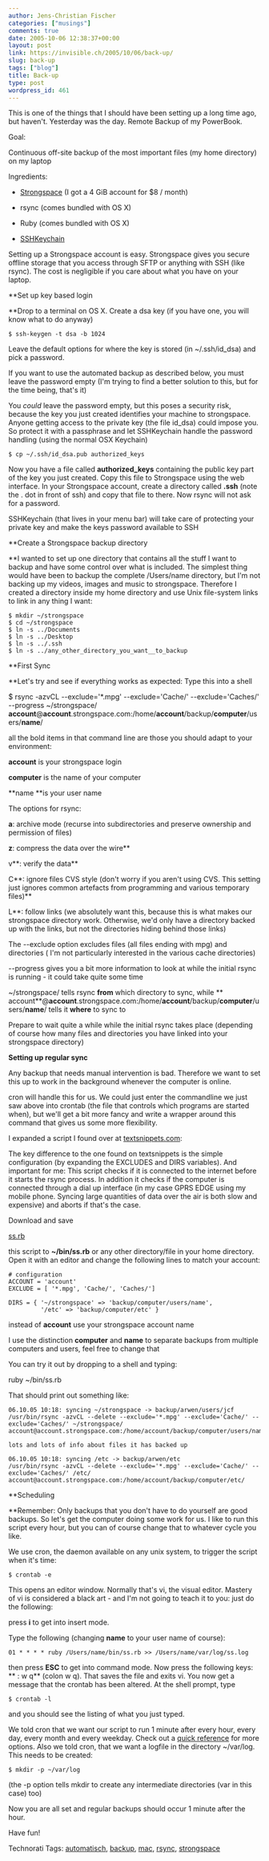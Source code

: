 ```yaml
---
author: Jens-Christian Fischer
categories: ["musings"]
comments: true
date: 2005-10-06 12:38:37+00:00
layout: post
link: https://invisible.ch/2005/10/06/back-up/
slug: back-up
tags: ["blog"]
title: Back-up
type: post
wordpress_id: 461
---
```



This is one of the things that I should have been setting up a long time ago, but haven't. Yesterday was the day. Remote Backup of my PowerBook.



Goal:
  
Continuous off-site backup of the most important files (my home directory) on my laptop



Ingredients:




  * [Strongspace](https://www.strongspace.com) (I got a 4 GiB account for $8 / month)


  * rsync (comes bundled with OS X)


  * Ruby (comes bundled with OS X)


  * [SSHKeychain](https://www.sshkeychain.org/)




Setting up a Strongspace account is easy. Strongspace gives you secure offline storage that you access through SFTP or anything with SSH (like rsync). The cost is negligible if you care about what you have on your laptop. 



**Set up key based login
  
**Drop to a terminal on OS X. Create a dsa key (if you have one, you will know what to do anyway)

    
    $ ssh-keygen -t dsa -b 1024
    


Leave the default options for where the key is stored (in ~/.ssh/id_dsa) and pick a password. 



If you want to use the automated backup as described below, you must leave the password empty (I'm trying to find a better solution to this, but for the time being, that's it)
  
You _could_ leave the password empty, but this poses a security risk, because the key you just created identifies your machine to strongspace. Anyone getting access to the private key (the file id_dsa) could impose you. So protect it with a passphrase and let SSHKeychain handle the password handling (using the normal OSX Keychain)

    
    
    $ cp ~/.ssh/id_dsa.pub authorized_keys
    


Now you have a file called **authorized_keys** containing the public key part of the key you just created. Copy this file to Strongspace using the web interface. In your Strongspace account, create a directory called **.ssh** (note the . dot in front of ssh) and copy that file to there. Now rsync will not ask for a password. 



SSHKeychain (that lives in your menu bar) will take care of protecting your private key and make the keys password available to SSH



**Create a Strongspace backup directory
  
**I wanted to set up one directory that contains all the stuff I want to backup and have some control over what is included. The simplest thing would have been to backup the complete /Users/name directory, but I'm not backing up my videos, images and music to strongspace. Therefore I created a directory inside my home directory and use Unix file-system links to link in any thing I want:

    
    
    $ mkdir ~/strongspace
    $ cd ~/strongspace
    $ ln -s ../Documents
    $ ln -s ../Desktop
    $ ln -s ../.ssh
    $ ln -s ../any_other_directory_you_want__to_backup
    


**First Sync
  
**Let's try and see if everything works as expected: Type this into a shell



$ rsync -azvCL --exclude='*.mpg' --exclude='Cache/' --exclude='Caches/' --progress ~/strongspace/ **account**@**account**.strongspace.com:/home/**account**/backup/**computer**/users/**name**/



all the bold items in that command line are those you should adapt to your environment:
  
**account** is your strongspace login
  
**computer** is the name of your computer
  
**name **is your user name



The options for rsync:
  
**a**: archive mode (recurse into subdirectories and preserve ownership and permission of files)
  
**z**: compress the data over the wire**
  
v**: verify the data**
  
C**: ignore files CVS style (don't worry if you aren't using CVS. This setting just ignores common artefacts from programming and various temporary files)**
  
L**: follow links (we absolutely want this, because this is what makes our strongspace directory work. Otherwise, we'd only have a directory backed up with the links, but not the directories hiding behind those links)



The --exclude option excludes files (all files ending with mpg) and directories ( I'm not particularly interested in the various cache directories)
  
--progress gives you a bit more information to look at while the initial rsync is running - it could take quite some time



~/strongspace/ tells rsync **from** which directory to sync, while ** account**@**account**.strongspace.com:/home/**account**/backup/**computer**/users/**name**/ tells it **where** to sync to



Prepare to wait quite a while while the initial rsync takes place (depending of course how many files and directories you have linked into your strongspace directory)



**Setting up regular sync**
  
Any backup that needs manual intervention is bad. Therefore we want to set this up to work in the background whenever the computer is online.



cron will handle this for us. We could just enter the commandline we just saw above into crontab (the file that controls which programs are started when), but we'll get a bit more fancy and write a wrapper around this command that gives us some more flexibility.



I expanded a script I found over at [textsnippets.com](https://www.textsnippets.com/posts/show/189): 



The key difference to the one found on textsnippets is the simple configuration (by expanding the EXCLUDES and DIRS variables). And important for me: This script checks if it is connected to the internet before it starts the rsync process. In addition it checks if the computer is connected through a dial up interface (in my case GPRS EDGE using my mobile phone. Syncing large quantities of data over the air is both slow and expensive) and aborts if that's the case.



Download and save
  
[ss.rb](/ss.rb)
  
this script to **~/bin/ss.rb** or any other directory/file in your home directory. Open it with an editor and change the following lines to match your account:

    
    
    # configuration
    ACCOUNT = 'account'
    EXCLUDE = [ '*.mpg', 'Cache/', 'Caches/']
    
    DIRS = { '~/strongspace' => 'backup/computer/users/name',
             '/etc' => 'backup/computer/etc' }
    


instead of **account** use your strongspace account name
  
I use the distinction **computer** and **name** to separate backups from multiple computers and users, feel free to change that



You can try it out by dropping to a shell and typing:



ruby ~/bin/ss.rb



That should print out something like:

    
    
    06.10.05 10:18: syncing ~/strongspace -> backup/arwen/users/jcf
    /usr/bin/rsync -azvCL --delete --exclude='*.mpg' --exclude='Cache/' --exclude='Caches/' ~/strongspace/ account@account.strongspace.com:/home/account/backup/computer/users/name/
    
    lots and lots of info about files it has backed up
    
    06.10.05 10:18: syncing /etc -> backup/arwen/etc
    /usr/bin/rsync -azvCL --delete --exclude='*.mpg' --exclude='Cache/' --exclude='Caches/' /etc/ account@account.strongspace.com:/home/account/backup/computer/etc/
    


**Scheduling
  
**Remember: Only backups that you don't have to do yourself are good backups. So let's get the computer doing some work for us. I like to run this script every hour, but you can of course change that to whatever cycle you like.



We use cron, the daemon available on any unix system, to trigger the script when it's time:

    
    
    $ crontab -e
    


This opens an editor window. Normally that's vi, the visual editor. Mastery of vi is considered a black art - and I'm not going to teach it to you: just do the following:



press **i** to get into insert mode.
  
Type the following (changing **name** to your user name of course):

    
    01 * * * * ruby /Users/name/bin/ss.rb >> /Users/name/var/log/ss.log
    


then press **ESC** to get into command mode. Now press the following keys: ** : w q** (colon w q). That saves the file and exits vi. You now get a message that the crontab has been altered. At the shell prompt, type

    
    
    $ crontab -l
    


and you should see the listing of what you just typed.



We told cron that we want our script to run 1 minute after every hour, every day, every month and every weekday. Check out a [quick reference](https://www.adminschoice.com/docs/crontab.htm) for more options. Also we told cron, that we want a logfile in the directory ~/var/log. This needs to be created:

    
    
    $ mkdir -p ~/var/log
    


(the -p option tells mkdir to create any intermediate directories (var in this case) too)



Now you are all set and regular backups should occur 1 minute after the hour.



Have fun!





Technorati Tags: [automatisch](https://technorati.com/tag/automatisch), [backup](https://technorati.com/tag/backup), [mac](https://technorati.com/tag/mac), [rsync](https://technorati.com/tag/rsync), [strongspace](https://technorati.com/tag/strongspace)
